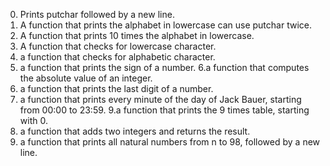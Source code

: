 
0. Prints putchar followed by a new line.
1. A function that prints the alphabet in lowercase can use putchar twice.
2. A function that prints 10 times the alphabet in lowercase.
3. A function that checks for lowercase character.
4.  a function that checks for alphabetic character.
5. a function that prints the sign of a number.
6.a function that computes the absolute value of an integer.
7. a function that prints the last digit of a number.
8. a function that prints every minute of the day of Jack Bauer, starting from 00:00 to 23:59.
9.a function that prints the 9 times table, starting with 0.
10. a function that adds two integers and returns the result.
11. a function that prints all natural numbers from n to 98, followed by a new line.
